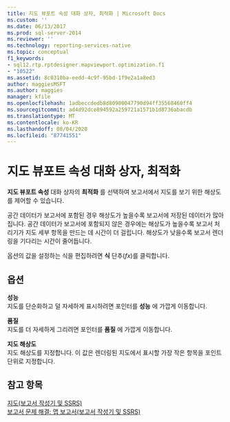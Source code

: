 ```yaml
---
title: 지도 뷰포트 속성 대화 상자, 최적화 | Microsoft Docs
ms.custom: ''
ms.date: 06/13/2017
ms.prod: sql-server-2014
ms.reviewer: ''
ms.technology: reporting-services-native
ms.topic: conceptual
f1_keywords:
- sql12.rtp.rptdesigner.mapviewport.optimization.f1
- "10522"
ms.assetid: 8c0310ba-eedd-4c9f-95bd-1f9e2a1a8ed3
author: maggiesMSFT
ms.author: maggies
manager: kfile
ms.openlocfilehash: 1adbeccdedb8d80900047790d94ff35568460ff4
ms.sourcegitcommit: ad4d92dce894592a259721a1571b1d8736abacdb
ms.translationtype: MT
ms.contentlocale: ko-KR
ms.lasthandoff: 08/04/2020
ms.locfileid: "87741551"
---
```

# <a name="map-viewport-properties-dialog-box-optimization"></a>지도 뷰포트 속성 대화 상자, 최적화
  **지도 뷰포트 속성** 대화 상자의 **최적화** 를 선택하여 보고서에서 지도를 보기 위한 해상도를 제어할 수 있습니다.  
  
 공간 데이터가 보고서에 포함된 경우 해상도가 높을수록 보고서에 저장된 데이터가 많아집니다. 공간 데이터가 보고서에 포함되지 않은 경우에는 해상도가 높을수록 보고서 처리기가 지도 세부 항목을 만드는 데 시간이 더 걸립니다. 해상도가 낮을수록 보고서 렌더링을 기다리는 시간이 줄어듭니다.  
  
 옵션의 값을 설정하는 식을 편집하려면 **식** 단추(*fx*)를 클릭합니다.  
  
## <a name="options"></a>옵션  
 **성능**  
 지도를 단순화하고 덜 자세하게 표시하려면 포인터를 **성능** 에 가깝게 이동합니다.  
  
 **품질**  
 지도를 더 자세하게 그리려면 포인터를 **품질** 에 가깝게 이동합니다.  
  
 **지도 해상도**  
 지도 해상도를 지정합니다. 이 값은 렌더링된 지도에서 표시할 가장 작은 항목을 포인트 단위로 지정합니다.  
  
## <a name="see-also"></a>참고 항목  
 [지도&#40;보고서 작성기 및 SSRS&#41;](report-design/maps-report-builder-and-ssrs.md)   
 [보고서 문제 해결: 맵 보고서&#40;보고서 작성기 및 SSRS&#41;](report-design/troubleshoot-reports-map-reports-report-builder-and-ssrs.md)  
  
  
